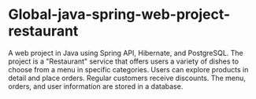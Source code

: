 # Global-java-spring-web-project-restaurant
A web project in Java using Spring API, Hibernate, and PostgreSQL. The project is a "Restaurant" service that offers users a variety of dishes to choose from a menu in specific categories. Users can explore products in detail and place orders. Regular customers receive discounts. The menu, orders, and user information are stored in a database.
